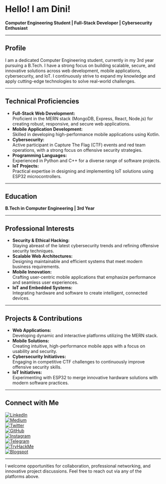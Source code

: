 # Hello! I am Dini!

**Computer Engineering Student | Full-Stack Developer | Cybersecurity Enthusiast**

---

## Profile
I am a dedicated Computer Engineering student, currently in my 3rd year pursuing a B.Tech. I have a strong focus on building scalable, secure, and innovative solutions across web development, mobile applications, cybersecurity, and IoT. I continuously strive to expand my knowledge and apply cutting-edge technologies to solve real-world challenges.

---

## Technical Proficiencies
- **Full-Stack Web Development:**  
  Proficient in the MERN stack (MongoDB, Express, React, Node.js) for creating robust, responsive, and secure web applications.
- **Mobile Application Development:**  
  Skilled in developing high-performance mobile applications using Kotlin.
- **Cybersecurity:**  
  Active participant in Capture The Flag (CTF) events and red team operations, with a strong focus on offensive security strategies.
- **Programming Languages:**  
  Experienced in Python and C++ for a diverse range of software projects.
- **IoT Projects:**  
  Practical expertise in designing and implementing IoT solutions using ESP32 microcontrollers.

---

## Education
**B.Tech in Computer Engineering | 3rd Year**  

---

## Professional Interests
- **Security & Ethical Hacking:**  
  Staying abreast of the latest cybersecurity trends and refining offensive security techniques.
- **Scalable Web Architectures:**  
  Designing maintainable and efficient systems that meet modern business requirements.
- **Mobile Innovation:**  
  Crafting user-centric mobile applications that emphasize performance and seamless user experiences.
- **IoT and Embedded Systems:**  
  Integrating hardware and software to create intelligent, connected devices.

---

## Projects & Contributions
- **Web Applications:**  
  Developing dynamic and interactive platforms utilizing the MERN stack.
- **Mobile Solutions:**  
  Creating intuitive, high-performance mobile apps with a focus on usability and security.
- **Cybersecurity Initiatives:**  
  Engaging in competitive CTF challenges to continuously improve offensive security skills.
- **IoT Initiatives:**  
  Experimenting with ESP32 to merge innovative hardware solutions with modern software practices.

---

## Connect with Me
[![LinkedIn](https://img.shields.io/badge/LinkedIn-0077B5?style=for-the-badge&logo=linkedin&logoColor=white)](https://www.linkedin.com/in/dinesh-aswin-77a227280/)  
[![Medium](https://img.shields.io/badge/Medium-12100E?style=for-the-badge&logo=medium&logoColor=white)](https://esistdini.medium.com/)  
[![Twitter](https://img.shields.io/badge/Twitter-1DA1F2?style=for-the-badge&logo=twitter&logoColor=white)](https://twitter.com/esistdini)  
[![GitHub](https://img.shields.io/badge/GitHub-181717?style=for-the-badge&logo=github&logoColor=white)](https://github.com/esistdini)  
[![Instagram](https://img.shields.io/badge/Instagram-E4405F?style=for-the-badge&logo=instagram&logoColor=white)](https://www.instagram.com/esistdini/)  
[![Telegram](https://img.shields.io/badge/Telegram-2CA5E0?style=for-the-badge&logo=telegram&logoColor=white)](https://t.me/esistdini)  
[![TryHackMe](https://img.shields.io/badge/TryHackMe-000000?style=for-the-badge&logo=tryhackme&logoColor=white)](https://tryhackme.com/p/esistdini)  
[![Blogspot](https://img.shields.io/badge/Blogspot-F57C00?style=for-the-badge&logo=blogger&logoColor=white)](https://grindlikeaboss.blogspot.com/)

---

I welcome opportunities for collaboration, professional networking, and innovative project discussions. Feel free to reach out via any of the platforms above.
